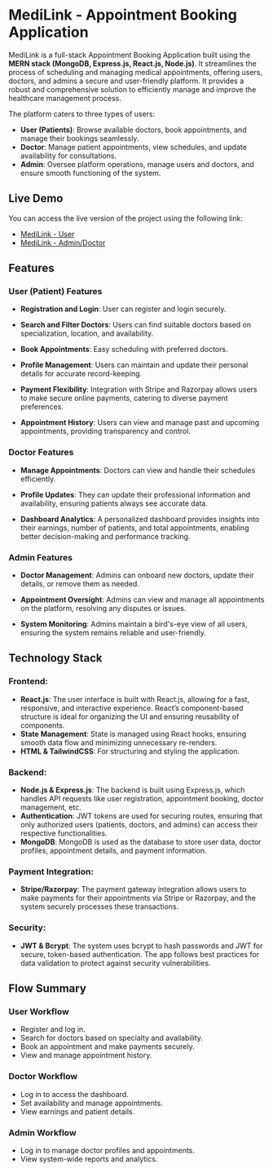 # **MediLink - Appointment Booking Application**

MediLink is a full-stack Appointment Booking Application built using the **MERN stack (MongoDB, Express.js, React.js, Node.js)**. It streamlines the process of scheduling and managing medical appointments, offering users, doctors, and admins a secure and user-friendly platform. It provides a robust and comprehensive solution to efficiently manage and improve the healthcare management process. 

The platform caters to three types of users: 
- **User (Patients)**: Browse available doctors, book appointments, and manage their bookings seamlessly.
- **Doctor**: Manage patient appointments, view schedules, and update availability for consultations.
- **Admin**: Oversee platform operations, manage users and doctors, and ensure smooth functioning of the system.



## **Live Demo**

You can access the live version of the project using the following link:

- [MediLink - User](https://medilink-frontend-lau6.onrender.com)
- [MediLink - Admin/Doctor](https://medilink-admin.onrender.com)




## Features  

### **User (Patient) Features**

- **Registration and Login**: User can register and login securely.
  
- **Search and Filter Doctors**: Users can find suitable doctors based on specialization, location, and availability.
  
- **Book Appointments**: Easy scheduling with preferred doctors.
  
- **Profile Management**: Users can maintain and update their personal details for accurate record-keeping.
  
- **Payment Flexibility**: Integration with Stripe and Razorpay allows users to make secure online payments, catering to diverse payment preferences.
  
- **Appointment History**: Users can view and manage past and upcoming appointments, providing transparency and control.

### **Doctor Features**

- **Manage Appointments**: Doctors can view and handle their schedules efficiently.
  
- **Profile Updates**: They can update their professional information and availability, ensuring patients always see accurate data.
  
- **Dashboard Analytics**: A personalized dashboard provides insights into their earnings, number of patients, and total appointments, enabling better decision-making and performance tracking.

### **Admin Features**

- **Doctor Management**: Admins can onboard new doctors, update their details, or remove them as needed.
  
- **Appointment Oversight**: Admins can view and manage all appointments on the platform, resolving any disputes or issues.
  
- **System Monitoring**: Admins maintain a bird's-eye view of all users, ensuring the system remains reliable and user-friendly.




## Technology Stack 

### Frontend:

- **React.js**: The user interface is built with React.js, allowing for a fast, responsive, and interactive experience. React’s component-based structure is ideal for organizing the UI and ensuring reusability of components.
- **State Management**: State is managed using React hooks, ensuring smooth data flow and minimizing unnecessary re-renders.
- **HTML & TailwindCSS**: For structuring and styling the application. 

### Backend:

- **Node.js & Express.js**: The backend is built using Express.js, which handles API requests like user registration, appointment booking, doctor management, etc.
- **Authentication**: JWT tokens are used for securing routes, ensuring that only authorized users (patients, doctors, and admins) can access their respective functionalities.
- **MongoDB**: MongoDB is used as the database to store user data, doctor profiles, appointment details, and payment information.


### Payment Integration:

- **Stripe/Razorpay**: The payment gateway integration allows users to make payments for their appointments via Stripe or Razorpay, and the system securely processes these transactions.

### Security:

- **JWT & Bcrypt**: The system uses bcrypt to hash passwords and JWT for secure, token-based authentication. The app follows best practices for data validation to protect against security vulnerabilities.



## **Flow Summary**

### **User Workflow**

- Register and log in.
- Search for doctors based on specialty and availability.
- Book an appointment and make payments securely.
- View and manage appointment history.

### **Doctor Workflow**

- Log in to access the dashboard.
- Set availability and manage appointments.
- View earnings and patient details.

### **Admin Workflow**

- Log in to manage doctor profiles and appointments.
- View system-wide reports and analytics.
